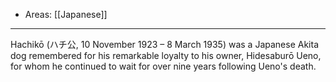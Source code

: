 
- Areas: [[Japanese]]

---

Hachikō (ハチ公, 10 November 1923 – 8 March 1935) was a Japanese Akita dog remembered for his remarkable loyalty to his owner, Hidesaburō Ueno, for whom he continued to wait for over nine years following Ueno's death.

